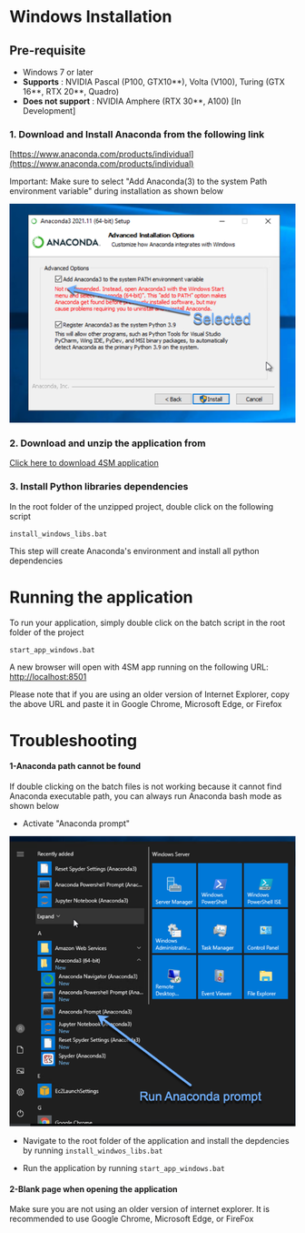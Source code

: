 # Windows Installation 

## Pre-requisite
- Windows 7 or later
- **Supports** : NVIDIA Pascal (P100, GTX10**), Volta (V100), Turing (GTX 16**, RTX 20**, Quadro)
- **Does not support** : NVIDIA Amphere (RTX 30**, A100) [In Development]

### 1. Download and Install Anaconda from the following link

[https://www.anaconda.com/products/individual](https://www.anaconda.com/products/individual)

Important: Make sure to select "Add Anaconda(3) to the system Path environment variable" during installation as shown below

![](anaconda_path.png)  

### 2. Download and unzip the application from

[Click here to download 4SM application](https://github.com/SharifAmit/4SM/archive/refs/heads/st5.zip)

### 3. Install Python libraries dependencies 

In the root folder of the unzipped project, double click on the following script
```
install_windows_libs.bat
```
This step will create Anaconda's environment and install all python dependencies


# Running the application
To run your application, simply double click on the batch script in the root folder of the project
```
start_app_windows.bat
```
A new browser will open with 4SM app running on the following URL:
[http://localhost:8501](http://localhost:8501)

Please note that if you are using an older version of Internet Explorer, copy the above URL and paste it in Google Chrome,  Microsoft Edge, or Firefox

# Troubleshooting
 
#### 1-Anaconda path cannot be found
If double clicking on the batch files is not working because it cannot find Anaconda executable path, you can always run Anaconda bash mode as shown below

- Activate "Anaconda prompt"

![](anaconda_prompt.png)  

- Navigate to the root folder of the application and install the depdencies by running ```install_windwos_libs.bat```

- Run the application by running ```start_app_windows.bat```

#### 2-Blank page when opening the application

Make sure you are not using an older version of internet explorer. It is recommended to use Google Chrome, Microsoft Edge, or FireFox
